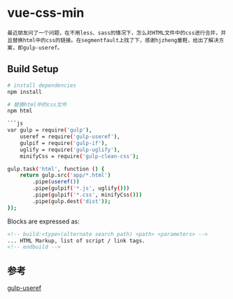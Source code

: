 # vue-css-min

	最近朋友问了一个问题，在不用less、sass的情况下，怎么对HTML文件中的css进行合并，并且替换html中的css的链接。在segmentfault上找了下，感谢hjzheng童鞋，给出了解决方案，即gulp-useref。

## Build Setup

``` bash
# install dependencies
npm install

# 替换html中的css文件
npm html

```js
var gulp = require('gulp'),
    useref = require('gulp-useref'),
    gulpif = require('gulp-if'),
    uglify = require('gulp-uglify'),
    minifyCss = require('gulp-clean-css');

gulp.task('html', function () {
    return gulp.src('app/*.html')
        .pipe(useref())
        .pipe(gulpif('*.js', uglify()))
        .pipe(gulpif('*.css', minifyCss()))
        .pipe(gulp.dest('dist'));
});
```

Blocks are expressed as:

```html
<!-- build:<type>(alternate search path) <path> <parameters> -->
... HTML Markup, list of script / link tags.
<!-- endbuild -->
```

##	参考
[gulp-useref](https://github.com/jonkemp/gulp-useref)
